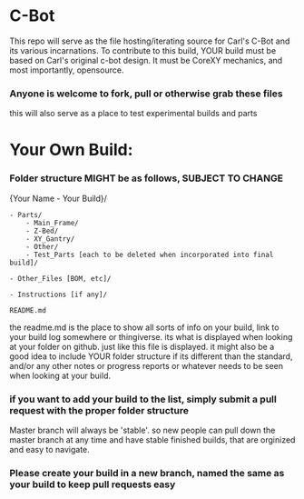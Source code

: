 # C-Bot

This repo will serve as the file hosting/iterating source for Carl's C-Bot and its various incarnations.
To contribute to this build, YOUR build must be based on Carl's original c-bot design.
It must be CoreXY mechanics, and most importantly, opensource.


### Anyone is welcome to fork, pull or otherwise grab these files

this will also serve as a place to test experimental builds and parts


# Your Own Build:

### Folder structure MIGHT be as follows, SUBJECT TO CHANGE

{Your Name - Your Build}/

	- Parts/
		- Main_Frame/
		- Z-Bed/
		- XY_Gantry/
		- Other/
		- Test_Parts [each to be deleted when incorporated into final build]/

	- Other_Files [BOM, etc]/

	- Instructions [if any]/

	README.md

the readme.md is the place to show all sorts of info on your build, link to your build log somewhere or thingiverse. its what is displayed when looking at your folder on github.
just like this file is displayed. it might also be a good idea to include YOUR folder structure if its different than the standard, and/or any other notes or progress reports or whatever needs to be seen when looking at your build.

### if you want to add your build to the list, simply submit a pull request with the proper folder structure

Master branch will always be 'stable'. so new people can pull down the master branch at any time and have stable finished builds, that are orginized and easy to navigate. 

### Please create your build in a new branch, named the same as your build to keep pull requests easy